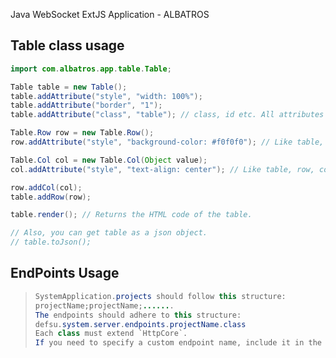 Java WebSocket ExtJS Application - ALBATROS







Table class usage
-----------------

```java
import com.albatros.app.table.Table;

Table table = new Table();
table.addAttribute("style", "width: 100%");
table.addAttribute("border", "1");
table.addAttribute("class", "table"); // class, id etc. All attributes are supported.

Table.Row row = new Table.Row();
row.addAttribute("style", "background-color: #f0f0f0"); // Like table, row also supports attributes.

Table.Col col = new Table.Col(Object value);
col.addAttribute("style", "text-align: center"); // Like table, row, col also supports attributes.

row.addCol(col);
table.addRow(row);

table.render(); // Returns the HTML code of the table.

// Also, you can get table as a json object.
// table.toJson();
```

EndPoints Usage
----------------------------
>```java
>SystemApplication.projects should follow this structure:
>projectName;projectName;.......
>The endpoints should adhere to this structure:
>defsu.system.server.endpoints.projectName.class
>Each class must extend `HttpCore`. 
>If you need to specify a custom endpoint name, include it in the constructor using `setRoute("routeName")`.
>```






